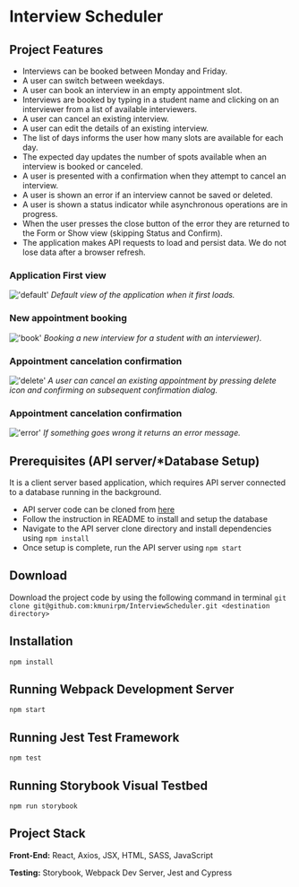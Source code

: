 # Interview Scheduler
## Project Features
- Interviews can be booked between Monday and Friday.
- A user can switch between weekdays.
- A user can book an interview in an empty appointment slot.
- Interviews are booked by typing in a student name and clicking on an interviewer from a list of available interviewers.
- A user can cancel an existing interview.
- A user can edit the details of an existing interview.
- The list of days informs the user how many slots are available for each day.
- The expected day updates the number of spots available when an interview is booked or canceled.
- A user is presented with a confirmation when they attempt to cancel an interview.
- A user is shown an error if an interview cannot be saved or deleted.
- A user is shown a status indicator while asynchronous operations are in progress.
- When the user presses the close button of the error they are returned to the Form or Show view (skipping Status and Confirm).
- The application makes API requests to load and persist data. We do not lose data after a browser refresh.


### Application First view
!['default'](https://raw.githubusercontent.com/kmunirpm/docs/default.png)
_Default view of the application when it first loads._


### New appointment booking
!['book'](https://raw.githubusercontent.com/kmunirpm//docs/book.png)
_Booking a new interview for a student with an interviewer)._


### Appointment cancelation confirmation
!['delete'](https://raw.githubusercontent.com/kmunirpm/docs/delete.png)
_A user can cancel an existing appointment by pressing delete icon and confirming on subsequent confirmation dialog._


### Appointment cancelation confirmation
!['error'](https://raw.githubusercontent.com/kmunirpm/docs/error.png)
_If something goes wrong it returns an error message._


## Prerequisites (API server/*Database Setup)

It is a client server based application, which requires API server connected to a database running in the background.
- API server code can be cloned from [here](https://github.com/lighthouse-labs/scheduler-api)
- Follow the instruction in README to install and setup the database
- Navigate to the API server clone directory and install dependencies using `npm install`
- Once setup is complete, run the API server using `npm start`

## Download

Download the project code by using the following command in terminal
`git clone git@github.com:kmunirpm/InterviewScheduler.git <destination directory>`

## Installation
```
npm install
```

## Running Webpack Development Server
```
npm start
```

## Running Jest Test Framework
```
npm test
```

## Running Storybook Visual Testbed
```
npm run storybook
```


## Project Stack

__Front-End:__ React, Axios, JSX, HTML, SASS, JavaScript

__Testing:__ Storybook, Webpack Dev Server, Jest and Cypress
